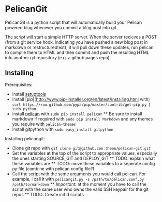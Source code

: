 # PelicanGit

PelicanGit is a python script that will automatically build your Pelican powered blog whenever you commit a blog post into git.

The script will start a simple HTTP server. When the server recieves a POST (from a git service hook, indicating you have pushed a new blog post in markdown or restructuredtext), it will pull down these updates, run pelican to compile them to HTML and then commit and push the resulting HTML into another git repository (e.g. a github pages repo).

## Installing

Prerequisites:

 * Install [setuptools](http://pypi.python.org/pypi/setuptools)
 * Install [pip](http://www.pip-installer.org/en/latest/installing.html with) `curl https://raw.github.com/pypa/pip/master/contrib/get-pip.py | sudo python` 
 * Install [pelican](http://pelican.notmyidea.org/en/2.8/getting_started.html#installing) with `sudo pip install pelican`
 ** Be sure to install markdown if required with `sudo pip install Markdown` and any themes you require with `pelican-themes` 
 * Install gitpython with `sudo easy_install gitpython`

Installing pelicangit:

 * Clone git repo with `git clone git@github.com:theon/pelican-git.git`
 * Set the variables at the top of the script to appropriate values, especially the ones starting SOURCE_GIT and DEPLOY_GIT
 ** TODO: explain what these variables are
 ** TODO: move these variables to a seperate config py file (combine with pelican config file?)
 * Call the script with the same arguments you would call pelican. For example, I call it with `pelicangit.py -s /path/to/pelican.conf.py /path/to/markdown`
 ** *Important:* at the moment you have to call the script with the same user who owns the valid SSH keypair for the git repos 
 ** TODO: Create init.d scripts 